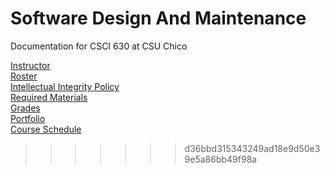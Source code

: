 # Software Design And Maintenance
Documentation for CSCI 630 at CSU Chico

[Instructor](Instructor.md)<br>
[Roster](roster.md) <br>
[Intellectual Integrity Policy](Integrity_Policy.md) <br>
[Required Materials](requiredMaterials.md) <br>
[Grades](grades.md) <br>
[Portfolio](portfolio/README.md)<br>
[Course Schedule](Schedule.md)
>>>>>>> d36bbd315343249ad18e9d50e39e5a86bb49f98a
